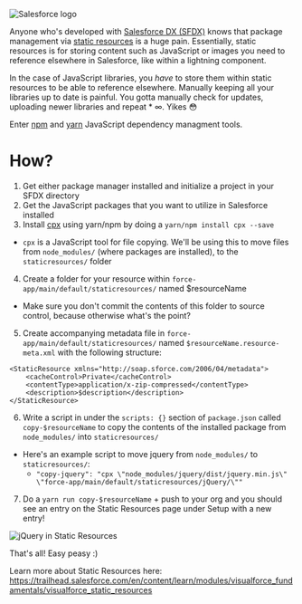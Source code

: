 ![Salesforce logo](~posts/managing_sfdx_static_resources_via_npm_or_yarn/sflogo.png)

Anyone who's developed with [Salesforce DX (SFDX)](https://developer.salesforce.com/platform/dx) knows that package management via [static resources](https://developer.salesforce.com/docs/atlas.en-us.pages.meta/pages/pages_resources.htm) is a huge pain. Essentially, static resources is for storing content such as JavaScript or images you need to reference elsewhere in Salesforce, like within a lightning component. 

In the case of JavaScript libraries, you *have* to store them within static resources to be able to reference elsewhere. Manually keeping all your libraries up to date is painful. You gotta manually check for updates, uploading newer libraries and repeat * ∞. Yikes 😳

Enter [npm](https://www.npmjs.com/) and [yarn](https://yarnpkg.com/en/) JavaScript dependency managment tools. 

# How?
1. Get either package manager installed and initialize a project in your SFDX directory 
2. Get the JavaScript packages that you want to utilize in Salesforce installed
3. Install [cpx](https://github.com/mysticatea/cpx) using yarn/npm by doing a `yarn/npm install cpx --save` 
  - `cpx` is a JavaScript tool for file copying. We'll be using this to move files from `node_modules/` (where packages are installed), to the `staticresources/` folder
4. Create a folder for your resource within `force-app/main/default/staticresources/` named $resourceName
 - Make sure you don't commit the contents of this folder to source control, because otherwise what's the point?
5. Create accompanying metadata file in `force-app/main/default/staticresources/` named `$resourceName.resource-meta.xml` with the following structure:
```
<StaticResource xmlns="http://soap.sforce.com/2006/04/metadata">
    <cacheControl>Private</cacheControl>
    <contentType>application/x-zip-compressed</contentType>
    <description>$description</description>
</StaticResource>
```
6. Write a script in under the `scripts: {}` section of `package.json` called `copy-$resourceName` to copy the contents of the installed package from `node_modules/` into `staticresources/`
 - Here's an example script to move jquery from `node_modules/` to `staticresources/`: 
   - `"copy-jquery": "cpx \"node_modules/jquery/dist/jquery.min.js\" \"force-app/main/default/staticresources/jQuery/\""`
7. Do a `yarn run copy-$resourceName` + push to your org and you should see an entry on the Static Resources page under Setup with a new entry! 

![jQuery in Static Resources](~posts/managing_sfdx_static_resources_via_npm_or_yarn/jquery.png)

That's all! Easy peasy :)


Learn more about Static Resources here: https://trailhead.salesforce.com/en/content/learn/modules/visualforce_fundamentals/visualforce_static_resources